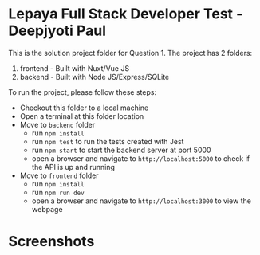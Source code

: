 # Lepaya Full Stack Developer Test - Deepjyoti Paul
This is the solution project folder for Question 1.
The project has 2 folders: 
1) frontend - Built with Nuxt/Vue JS
2) backend - Built with Node JS/Express/SQLite

To run the project, please follow these steps:
* Checkout this folder to a local machine
* Open a terminal at this folder location
* Move to `backend` folder
  * run `npm install`
  * run `npm test` to run the tests created with Jest
  * run `npm start` to start the backend server at port 5000
  * open a browser and navigate to `http://localhost:5000` to check if the API is up and running
* Move to `frontend` folder
  * run `npm install`
  * run `npm run dev`
  * open a browser and navigate to `http://localhost:3000` to view the webpage

# Screenshots
